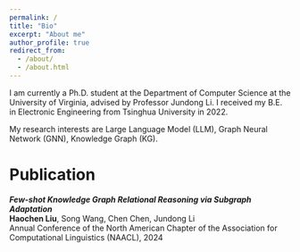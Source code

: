```yaml
---
permalink: /
title: "Bio"
excerpt: "About me"
author_profile: true
redirect_from: 
  - /about/
  - /about.html
---
```


I am currently a Ph.D. student at the Department of Computer Science at the University of Virginia, advised by Professor Jundong Li. I received my B.E. in Electronic Engineering from Tsinghua University in 2022.

My research interests are Large Language Model (LLM), Graph Neural Network (GNN), Knowledge Graph (KG).



Publication
======

***Few-shot Knowledge Graph Relational Reasoning via Subgraph Adaptation*** <br>
**Haochen Liu**, Song Wang, Chen Chen, Jundong Li <br>
Annual Conference of the North American Chapter of the Association for Computational Linguistics (NAACL), 2024